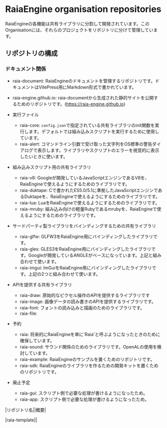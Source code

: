 # RaiaEngine organisation repositories

RaiaEngineの各機能は共有ライブラリに分割して開発されています。このOrganisationには、それらのプロジェクトをリポジトリに分けて管理しています。

## 

## リポジトリの構成

### ドキュメント関係

- raia-document: RaiaEngineのドキュメントを管理するリポジトリです。ドキュメントはVitePress用にMarkdown形式で書かれています。
- raia-engine.github.io: raia-documentから生成された静的サイトを公開するためのリポジトリです。(https://raia-engine.github.io)

- 実行ファイル
  - raia-core: `config.json`で指定されている共有ライブラリのinit関数を実行します。デフォルトでは組み込みスクリプトを実行するために使用しています。
  - raia-alert: コマンドライン引数で受け取った文字列をOS標準の警告ダイアログで表示します。ライブラリやスクリプトのエラーを視覚的に表示したいときに使います。
- 組み込みスクリプト用の共有ライブラリ
  - raia-v8: Googleが開発しているJavaScriptエンジンであるV8を、RaiaEngineで使えるようにするためのライブラリです。
  - raia-duktape: Cで書かれたES5.0/5.1に準拠したJavaScriptエンジンであるDuktapeを、RaiaEngineで使えるようにするためのライブラリです。
  - raia-lua: LuaをRaiaEngineで使えるようにするためのライブラリです。
  - raia-mruby: 組み込み向けの軽量Rubyであるmrubyを、RaiaEngineで使えるようにするためのライブラリです。
- サードパーティ製ライブラリをバインディングするための共有ライブラリ
  - raia-glfw: GLFW3をRaiaEngine用にバインディングしたライブラリです。
  - raia-gles: GLES3をRaiaEngine用にバインディングしたライブラリです。Googleが開発しているANGLEがベースになっています。上記と組み合わせて使います。
  - raia-imgui: ImGuiをRaiaEngine用にバインディングしたライブラリです。上記の2つと組み合わせて使います。
- APIを提供する共有ライブラリ
  - raia-draw: 原始的なピクセル操作のAPIを提供するライブラリです
  - raia-image: 画像データの読み書きのAPIを提供するライブラリです。
  - raia-font: フォントの読み込みと描画のためのライブラリです。
  - raia-file: 
- 予約
  - raia: 将来的にRaiaEngineを単に'Raia'と呼ぶようになったときのために確保しています。
  - raia-sound: サウンド関係のためのライブラリです。OpenALの使用を検討しています。
  - raia-example: RaiaEngineのサンプルを置くためのリポジトリです。
  - raia-sdk: RaiaEngineのライブラリを作るための開発キットを置くためのリポジトリです。
- 廃止予定
  - raia-gui: スクリプト側で必要な処理が書けるようになったため。
  - raia-app: スクリプト側で必要な処理が書けるようになったため。


|リポジトリ名||概要|

|raia-template||
